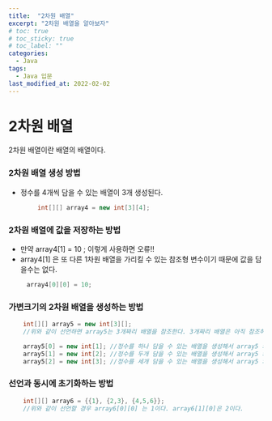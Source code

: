 ```yaml
---
title:  "2차원 배열"
excerpt: "2차원 배열을 알아보자"
# toc: true
# toc_sticky: true
# toc_label: ""
categories:
  - Java
tags:
  - Java 입문
last_modified_at: 2022-02-02
---
```


# 2차원 배열
2차원 배열이란 배열의 배열이다.

### 2차원 배열 생성 방법
- 정수를 4개씩 담을 수 있는 배열이 3개 생성된다.
```java 
        int[][] array4 = new int[3][4];
```
### 2차원 배열에 값을 저장하는 방법
- 만약 array4[1] = 10 ; 이렇게 사용하면 오류!!
- array4[1] 은 또 다른 1차원 배열을 가리킬 수 있는 참조형 변수이기 때문에 값을 담을수는 없다.
```java
     array4[0][0] = 10; 
```
### 가변크기의 2차원 배열을 생성하는 방법
```java    
    int[][] array5 = new int[3][];
    //위와 같이 선언하면 array5는 3개짜리 배열을 참조한다. 3개짜리 배열은 아직 참조하는 배열이 없다는 것을 의미.

    array5[0] = new int[1]; //정수를 하나 담을 수 있는 배열을 생성해서 array5 의 0 번째 인덱스가 참조한다.  
    array5[1] = new int[2]; //정수를 두개 담을 수 있는 배열을 생성해서 array5 의 1 번째 인덱스가 참조한다.  
    array5[2] = new int[3]; //정수를 세개 담을 수 있는 배열을 생성해서 array5 의 2 번째 인덱스가 참조한다. 
```
### 선언과 동시에 초기화하는 방법
```java
    int[][] array6 = {{1}, {2,3}, {4,5,6}};
    //위와 같이 선언할 경우 array6[0][0] 는 1이다. array6[1][0]은 2이다. 
```